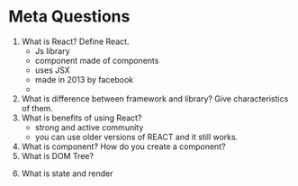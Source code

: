 # Meta Questions

1. What is React? Define React.
   - Js library
   - component made of components
   - uses JSX
   - made in 2013 by facebook
   - 
2. What is difference between framework and library? Give characteristics of them. 
   <!-- Answer -->
3. What is benefits of using React?
    - strong and active community
    - you can use older versions of REACT and it still works.
4. What is component? How do you create a component?
   <!-- a -->
5. What is DOM Tree?
<!-- a -->
6. What is state and render
   <!-- a -->